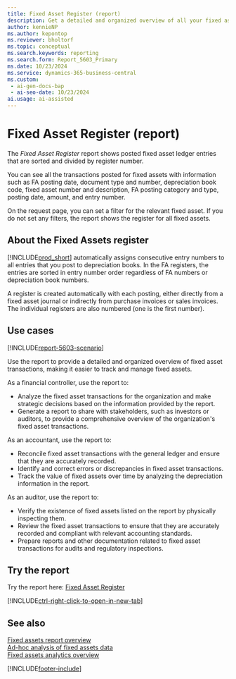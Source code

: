 ```yaml
---
title: Fixed Asset Register (report)
description: Get a detailed and organized overview of all your fixed asset transactions.
author: kennieNP
ms.author: kepontop
ms.reviewer: bholtorf
ms.topic: conceptual
ms.search.keywords: reporting
ms.search.form: Report_5603_Primary
ms.date: 10/23/2024
ms.service: dynamics-365-business-central
ms.custom:
 - ai-gen-docs-bap
 - ai-seo-date: 10/23/2024
ai.usage: ai-assisted
---
```


# Fixed Asset Register (report)

The *Fixed Asset Register* report shows posted fixed asset ledger entries that are sorted and divided by register number. 

You can see all the transactions posted for fixed assets with information such as FA posting date, document type and number, depreciation book code, fixed asset number and description, FA posting category and type, posting date, amount, and entry number. 

On the request page, you can set a filter for the relevant fixed asset. If you do not set any filters, the report shows the register for all fixed assets.

## About the Fixed Assets register
[!INCLUDE[prod_short](../includes/prod_short.md)] automatically assigns consecutive entry numbers to all entries that you post to depreciation books. In the FA registers, the entries are sorted in entry number order regardless of FA numbers or depreciation book numbers.

A register is created automatically with each posting, either directly from a fixed asset journal or indirectly from purchase invoices or sales invoices. The individual registers are also numbered (one is the first number).

## Use cases

<!-- 

Prompt

Below is a report in an ERP system. Provide 3-4 use cases for different personas working with fixed asset management or finance for fixed assets.

Format like this:    
  
As a <persona>, use the report to    
* use case 1  
* use case 2    

Do not capitalize the persona names. 

Do not start lines with "Use the data to"

## Report name
Fixed Asset Register

## Report description
The Fixed Asset Register report is a comprehensive and structured document that serves as the central repository of all fixed asset transactions done by an organization.

### What the report does
The *Fixed Asset Register* report shows posted fixed asset ledger entries that are sorted and divided by register number. 
You can see all the transactions posted for fixed assets with information such as FA posting date, document type and number, depreciation book code, fixed asset number and description, FA posting category and type, posting date, amount, and entry number. On the request page, you can set a filter for the relevant fixed asset. If you do not set any filters, the report shows the register for all fixed assets.

### Use cases
It is used to provide a detailed and organized overview of fixed asset transactions, making it easier to track and manage fixed assets.
Use the report to provide a detailed and organized overview of fixed asset transactions, making it easier to track and manage fixed assets.

## About the Fixed Assets register
Business Central automatically assigns consecutive entry numbers to all entries that you post to depreciation books. In the FA registers, the entries are sorted in entry number order regardless of FA numbers or depreciation book numbers.
A register is created automatically with each posting, either directly from a fixed asset journal or indirectly from purchase invoices or sales invoices. The individual registers are also numbered (one is the first number).


Please include your data sources and URLs

-->

[!INCLUDE[report-5603-scenario](../includes/report-5603-scenario-include.md)]

Use the report to provide a detailed and organized overview of fixed asset transactions, making it easier to track and manage fixed assets.

As a financial controller, use the report to:
* Analyze the fixed asset transactions for the organization and make strategic decisions based on the information provided by the report.
* Generate a report to share with stakeholders, such as investors or auditors, to provide a comprehensive overview of the organization's fixed asset transactions.

As an accountant, use the report to:
* Reconcile fixed asset transactions with the general ledger and ensure that they are accurately recorded.
* Identify and correct errors or discrepancies in fixed asset transactions.
* Track the value of fixed assets over time by analyzing the depreciation information in the report.

As an auditor, use the report to:
* Verify the existence of fixed assets listed on the report by physically inspecting them.
* Review the fixed asset transactions to ensure that they are accurately recorded and compliant with relevant accounting standards.
* Prepare reports and other documentation related to fixed asset transactions for audits and regulatory inspections.


## Try the report

Try the report here: [Fixed Asset Register](https://businesscentral.dynamics.com?report=5603)

[!INCLUDE[ctrl-right-click-to-open-in-new-tab](../includes/ctrl-right-click-to-open-in-new-tab.md)]


## See also

[Fixed assets report overview](../fa-reports.md)    
[Ad-hoc analysis of fixed assets data](../ad-hoc-analysis-fa.md)  
[Fixed assets analytics overview](../fa-analytics-overview.md)  

[!INCLUDE[footer-include](../includes/footer-banner.md)]